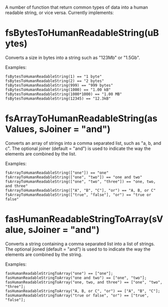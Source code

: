 A number of function that return common types of data into a human readable
string, or vice versa. Currently implements:

fsBytesToHumanReadableString(uBytes)
====================================
Converts a size in bytes into a string such as "123Mb" or "1.5Gb".

Examples:
```
fsBytesToHumanReadableString(1) == "1 byte"
fsBytesToHumanReadableString(2) == "2 bytes"
fsBytesToHumanReadableString(999) == "999 bytes"
fsBytesToHumanReadableString(1000) == "1.00 kB"
fsBytesToHumanReadableString(1000*1000) == "1.00 MB"
fsBytesToHumanReadableString(12345) == "12.3kB"
```

fsArrayToHumanReadableString(asValues, sJoiner = "and")
=======================================================
Converts an array of strings into a comma separated list, such as "a, b, and c".
The optional joiner (default = "and") is used to indicate the way the elements
are combined by the list.

Examples:
```
fsArrayToHumanReadableString(["one"]) == "one"
fsArrayToHumanReadableString(["one", "two"]) == "one and two"
fsArrayToHumanReadableString(["one", "two", "three"]) == "one, two, and three"
fsArrayToHumanReadableString(["A", "B", "C"], "or") == "A, B, or C"
fsArrayToHumanReadableString(["true", "false"], "or") == "true or false"
```

fasHumanReadableStringToArray(sValue, sJoiner = "and")
======================================================
Converts a string containing a comma separated list into a list of strings. The
optional jioned (default = "and") is used to to indicate the way the elements
are combined by the string.

Examples:
```
fasHumanReadableStringToArray("one") == ["one"];
fasHumanReadableStringToArray("one and two") == ["one", "two"];
fasHumanReadableStringToArray("one, two, and three") == ["one", "two", "three"];
fasHumanReadableStringToArray("A, B, or C", "or") == ["A", "B", "C"];
fasHumanReadableStringToArray("true or false", "or") == ["true", "false"];
```
